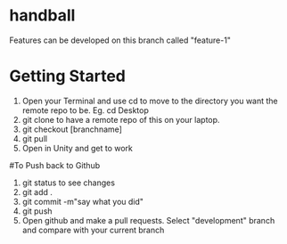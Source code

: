 # handball

Features can be developed on this branch called "feature-1"

# Getting Started
1. Open your Terminal and use cd to move to the directory you want the remote repo to be. Eg. cd Desktop
2. git clone to have a remote repo of this on your laptop.
3. git checkout [branchname]
4. git pull
5. Open in Unity and get to work

#To Push back to Github
1. git status to see changes
2. git add .
3. git commit -m"say what you did"
4. git push
5. Open github and make a pull requests. Select "development" branch and compare with your current branch


